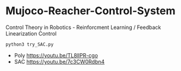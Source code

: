 # Mujoco-Reacher-Control-System
Control Theory in Robotics - Reinforcment Learning / Feedback Linearization Control

```
python3 try_SAC.py
```
- Poly https://youtu.be/TL8llPR-cgo
- SAC https://youtu.be/7c3CW0Rdbn4
